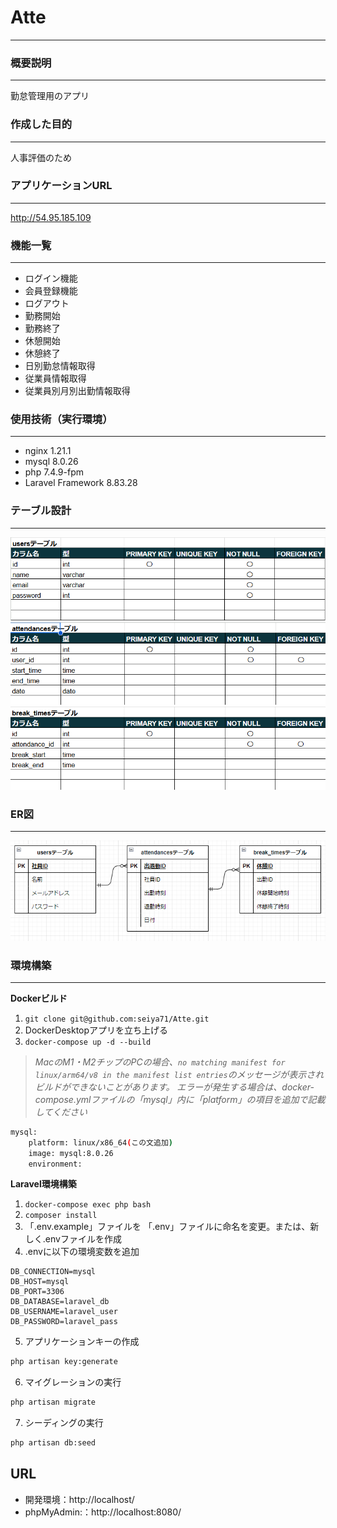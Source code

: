 # **Atte**
***
### 概要説明
***
勤怠管理用のアプリ

### 作成した目的
***
人事評価のため
### アプリケーションURL
***
http://54.95.185.109  
### 機能一覧
***
* ログイン機能
* 会員登録機能
* ログアウト
* 勤務開始
* 勤務終了
* 休憩開始
* 休憩終了
* 日別勤怠情報取得
* 従業員情報取得
* 従業員別月別出勤情報取得
### 使用技術（実行環境）
***
* nginx 1.21.1
* mysql 8.0.26
* php 7.4.9-fpm
* Laravel Framework 8.83.28
### テーブル設計
***
![users](src/resources/images/users.png)
![attendances](src/resources/images/attendances.png)
![break_times](src/resources/images/break_times.png)
### ER図
***
![/ER](src/resources/images/ER.png)
### 環境構築
***
**Dockerビルド**
1. `git clone git@github.com:seiya71/Atte.git`
2. DockerDesktopアプリを立ち上げる
3. `docker-compose up -d --build`
> *MacのM1・M2チップのPCの場合、`no matching manifest for linux/arm64/v8 in the manifest list entries`のメッセージが表示されビルドができないことがあります。
エラーが発生する場合は、docker-compose.ymlファイルの「mysql」内に「platform」の項目を追加で記載してください*
``` bash
mysql:
    platform: linux/x86_64(この文追加)
    image: mysql:8.0.26
    environment:
```

**Laravel環境構築**
1. `docker-compose exec php bash`
2. `composer install`
3. 「.env.example」ファイルを 「.env」ファイルに命名を変更。または、新しく.envファイルを作成
4. .envに以下の環境変数を追加
``` text
DB_CONNECTION=mysql
DB_HOST=mysql
DB_PORT=3306
DB_DATABASE=laravel_db
DB_USERNAME=laravel_user
DB_PASSWORD=laravel_pass
```
5. アプリケーションキーの作成
``` bash
php artisan key:generate
```

6. マイグレーションの実行
``` bash
php artisan migrate
```

7. シーディングの実行
``` bash
php artisan db:seed
```
## URL
- 開発環境：http://localhost/
- phpMyAdmin:：http://localhost:8080/
